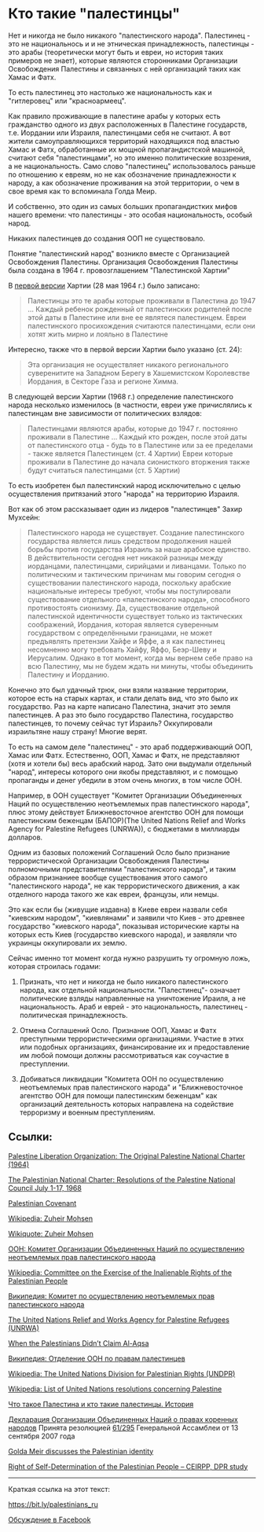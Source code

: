# Кто такие "палестинцы" 

Нет и никогда не было никакого "палестинского народа". Палестинец - это не национальнось и и не этническая принадлежность, палестинцы - это арабы (теоретически могут быть и евреи, но история таких примеров не знает), которые являются сторонниками Организации Освобождения Палестины и связанных с ней организаций таких как Хамас и Фатх. 

То есть палестинец это настолько же национальность как и "гитлеровец" или "красноармеец". 

Как правило проживающие в палестине арабы у которых есть гражданство одного из двух расположенных в Палестине государств, т.е. Иордании или Израиля, палестинцами себя не считают. А вот жители самоуправляющихся территорий находящихся под властью Хамас и Фатх, обработанные их мощной пропагандистской машиной, считают себя "палестинцами", но это именно политические воззрения, а не национальность. Само слово "палестинец" использовалось  раньше по отношению к евреям, но не как обозначение принадлежности к народу, а как обозначение проживания на этой территории, о чем в свое время как то вспоминала Голда Меир.

И собственно, это один из самых больших пропагандистких мифов нашего времени: что палестинцы - это особая национальность, особый народ. 

Никаких палестинцев до создания ООП не существовало.

Понятие "палестинский народ" возникло вместе с Организацией Освобождения Палестины. Организация Освобождения Палестины была создана в 1964 г. провозглашением "Палестинской Хартии" 

В [первой версии](https://www.jewishvirtuallibrary.org/the-original-palestine-national-charter-1964) Хартии (28 мая 1964 г.) было записано: 

> Палестинцы это те арабы которые проживали в Палестина до 1947 ... Каждый ребенок рожденный от палестинских родителей после этой даты в Палестине или вне ее являтеся палестинцем. 
> Евреи палестинского просихождения считаются палестинцами, если они хотят жить мирно и лояльно в Палестине 

Интересно, также что в первой версии Хартии было указано (ст. 24):

> Эта организация не осуществляет никакого регионального суверенитите на Западном Берегу в Хашемистcком Королевстве Иордания, в Секторе Газа и регионе Химма. 

В следующей версии Хартии (1968 г.) определение палестинского народа несколько изменилось (в частности, евреи уже причислялись к палестинцам вне зависимости от политических взлядов:

> Палестинцами являются арабы, которые до 1947 г. постоянно проживали в Палестине ... Каждый кто рожден, после этой даты от палестинского отца - будь то в Палестине или за ее пределами - также является Палестинцем (ст. 4 Хартии)
> Евреи которые проживали в Палестине до начала сионисткого вторжения также будут считаться палестинцами (ст. 5 Хартии) 

То есть изобретен был палестинский народ исключительно с целью осуществления притязаний этого "народа" на территорию Израиля. 

Вот как об этом рассказывает один из лидеров "палестинцев" Захир Мухсейн: 

> Палестинского народа не существует. Создание палестинского государства является лишь средством продолжения нашей борьбы против государства Израиль за наше арабское единство. В действительности сегодня нет никакой разницы между иорданцами, палестинцами, сирийцами и ливанцами. Только по политическим и тактическим причинам мы говорим сегодня о существовании палестинского народа, поскольку арабские национальные интересы требуют, чтобы мы постулировали существование отдельного «палестинского народа», способного противостоять сионизму. Да, существование отдельной палестинской идентичности существует только из тактических соображений, Иордания, которая является суверенным государством с определёнными границами, не может предъявлять претензии Хайфе и Яффе, а я как палестинец несомненно могу требовать Хайфу, Яффо, Беэр-Шеву и Иерусалим. Однако в тот момент, когда мы вернем себе право на всю Палестину, мы не будем ждать ни минуты, чтобы объединить Палестину и Иорданию.

Конечно это был удачный трюк, они взяли название территории, которое есть на старых картах, и стали делать вид, что это было их государство. Раз на карте написано Палестина, значит это земля палестинцев. А раз это было государство Палестина, государство палестинцев, то почему сейчас тут Израиль? Оккупировали израильтяне нашу страну! Многие верят. 

То есть на самом деле "палестинец" - это араб поддерживающий ООП, Хамас или Фатх. Естественно, ООП, Хамас и Фатх, не представляют (хотя и хотели бы) весь арабский народ. Зато они выдумали отдельный "народ", интересы которого они якобы представляют, и с помощью пропаганды и денег убедили в этом очень многих, в том числе ООН. 

Например, в ООН существует "Комитет Организации Объединенных Наций по осуществлению неотъемлемых прав палестинского народа", плюс этому действует Ближневосточное агентство ООН для помощи палестинским беженцам (БАПОР)(The United Nations Relief and Works Agency for Palestine Refugees (UNRWA)), с бюджетами в миллиарды долларов. 

Одним из базовых положений Соглашений Осло было признание террористической Организации Освобождения Палестины полномочными представителями "палестинского народа", и таким образом признаниее вообще существования этого самого "палестинского народа", не как террористического движения, а как отделного народа такого же как евреи, французы, или немцы. 

Это как если бы (живущие издавна) в Киеве евреи назвали себя "киевским народом", "киевлянами" и заявили что Киев - это древнее государство "киевского народа", показывая исторические карты на которых есть Киев (государство киевского народа), и заявляли что украинцы оккупировали их землю. 

Сейчас именно тот момент когда нужно разрушить ту огромную ложь, которая строилась годами: 

1. Признать, что нет и никогда не было никакого палестинского народа, как отдельной национальности. "Палестинец"- означает политические взляды направленные на уничтожение Ираиля, а не национальность. Араб и еврей - это национальность, палестинец - политическая принадлежность. 

2. Отмена Соглашений Осло. Признание ООП, Хамас и Фатх преступными террористическими организациями. Участие в этих или подобных организациях, финансирование их и предоставление им любой помощи должны рассмотриваться как соучастие в преступлении. 

3. Добиваться ликвидации "Комитета ООН по осуществлению неотъемлемых прав палестинского народа" и "Ближневосточное агентство ООН для помощи палестинским беженцам" как организаций деятельность которых направлена на содействие терроризму и военным преступлениям. 


## Ссылки: 

[Palestine Liberation Organization: The Original Palestine National Charter (1964)](https://www.jewishvirtuallibrary.org/the-original-palestine-national-charter-1964)

[The Palestinian National Charter: Resolutions of the Palestine National Council July 1-17, 1968](https://avalon.law.yale.edu/20th_century/plocov.asp)

[Palestinian Covenant](https://en.wikisource.org/wiki/Palestinian_Covenant) 

[Wikipedia: Zuheir Mohsen](https://en.wikipedia.org/wiki/Zuheir_Mohsen)

[Wikiquote: Zuheir Mohsen](https://en.wikiquote.org/wiki/Zuheir_Mohsen) 

[ООН: Комитет Организации Объединенных Наций по осуществлению неотъемлемых прав палестинского народа](https://www.un.org/unispal/ru/committee/)

[Wikipedia: Committee on the Exercise of the Inalienable Rights of the Palestinian People](https://en.wikipedia.org/wiki/Committee_on_the_Exercise_of_the_Inalienable_Rights_of_the_Palestinian_People)

[Википедия: Комитет по осуществлению неотъемлемых прав палестинского народа](https://ru.wikipedia.org/wiki/%D0%9A%D0%BE%D0%BC%D0%B8%D1%82%D0%B5%D1%82_%D0%BF%D0%BE_%D0%BE%D1%81%D1%83%D1%89%D0%B5%D1%81%D1%82%D0%B2%D0%BB%D0%B5%D0%BD%D0%B8%D1%8E_%D0%BD%D0%B5%D0%BE%D1%82%D1%8A%D0%B5%D0%BC%D0%BB%D0%B5%D0%BC%D1%8B%D1%85_%D0%BF%D1%80%D0%B0%D0%B2_%D0%BF%D0%B0%D0%BB%D0%B5%D1%81%D1%82%D0%B8%D0%BD%D1%81%D0%BA%D0%BE%D0%B3%D0%BE_%D0%BD%D0%B0%D1%80%D0%BE%D0%B4%D0%B0)

[The United Nations Relief and Works Agency for Palestine Refugees (UNRWA)](https://www.unrwa.org) 

[When the Palestinians Didn’t Claim Al-Aqsa](https://www.irelandisrael.ie/blog/when-the-palestinians-didnt-claim-al-aqsa/) 

[Википедия: Отделение ООН по правам палестинцев](https://ru.wikipedia.org/wiki/%D0%9E%D1%82%D0%B4%D0%B5%D0%BB%D0%B5%D0%BD%D0%B8%D0%B5_%D0%9E%D0%9E%D0%9D_%D0%BF%D0%BE_%D0%BF%D1%80%D0%B0%D0%B2%D0%B0%D0%BC_%D0%BF%D0%B0%D0%BB%D0%B5%D1%81%D1%82%D0%B8%D0%BD%D1%86%D0%B5%D0%B2)

[Wikipedia: The United Nations Division for Palestinian Rights (UNDPR)](https://en.wikipedia.org/wiki/United_Nations_Division_for_Palestinian_Rights)

[Wikipedia: List of United Nations resolutions concerning Palestine](https://en.wikipedia.org/wiki/List_of_United_Nations_resolutions_concerning_Palestine)

[Что такое Палестина и кто такие палестинцы. История](https://www.youtube.com/watch?v=nIXzLuAXcK0)

[Декларация Организации Объединенных Наций о правах коренных народов](https://www.un.org/ru/documents/decl_conv/declarations/indigenous_rights.shtml) Принята резолюцией [61/295](https://legal.un.org/avl/pdf/ha/ga_61-295/ga_61-295_ph_r.pdf) Генеральной Ассамблеи от 13 сентября 2007 года 

[Golda Meir discusses the Palestinian identity](https://www.youtube.com/watch?v=I9M91iwP994)

[Right of Self-Determination of the Palestinian People – CEIRPP, DPR study](https://www.un.org/unispal/document/auto-insert-196558/)

--------------- 

Краткая ссылка на этот текст: 

https://bit.ly/palestinians_ru 

[Обсуждение в Facebook](https://www.facebook.com/viktor.ageyev/posts/pfbid032f1pzq3ftQS2Jna92JYCSiLqtdcWvmGur5tgP2qaJsAP4mFKDxfJZ3a6yYjiv3qYl) 
